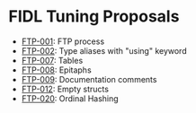 # FIDL Tuning Proposals

- [FTP-001](ftp-001.md): FTP process
- [FTP-002](ftp-002.md): Type aliases with "using" keyword
- [FTP-007](ftp-007.md): Tables
- [FTP-008](ftp-008.md): Epitaphs
- [FTP-009](ftp-009.md): Documentation comments
- [FTP-012](ftp-012.md): Empty structs
- [FTP-020](ftp-020.md): Ordinal Hashing
